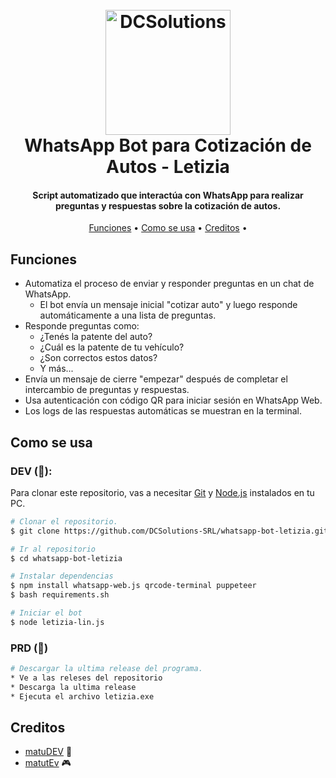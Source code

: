 <h1 align="center">
  <br>
  <a href="http://www.dcs.ar"><img src="https://i.imgur.com/GgjNXNl.png" alt="DCSolutions" width="200"></a>
  <br>
  WhatsApp Bot para Cotización de Autos - Letizia
  <br>
</h1>

<h4 align="center">Script automatizado que interactúa con WhatsApp para realizar preguntas y respuestas sobre la cotización de autos.</h4>

<p align="center">
  <a href="#Funciones">Funciones</a> •
  <a href="#Como-se-usa">Como se usa</a> •
  <a href="#Creditos">Creditos</a> •
</p>

## Funciones

* Automatiza el proceso de enviar y responder preguntas en un chat de WhatsApp.
  - El bot envía un mensaje inicial "cotizar auto" y luego responde automáticamente a una lista de preguntas.
* Responde preguntas como:
  - ¿Tenés la patente del auto?
  - ¿Cuál es la patente de tu vehículo?
  - ¿Son correctos estos datos?
  - Y más...
* Envía un mensaje de cierre "empezar" después de completar el intercambio de preguntas y respuestas.
* Usa autenticación con código QR para iniciar sesión en WhatsApp Web.
* Los logs de las respuestas automáticas se muestran en la terminal.

## Como se usa

### DEV (🐧): 
Para clonar este repositorio, vas a necesitar [Git](https://git-scm.com) y [Node.js](https://nodejs.org/en/) instalados en tu PC.

```bash
# Clonar el repositorio.
$ git clone https://github.com/DCSolutions-SRL/whatsapp-bot-letizia.git

# Ir al repositorio
$ cd whatsapp-bot-letizia

# Instalar dependencias
$ npm install whatsapp-web.js qrcode-terminal puppeteer
$ bash requirements.sh

# Iniciar el bot
$ node letizia-lin.js
```
### PRD (🛜)

```bash
# Descargar la ultima release del programa.
* Ve a las releses del repositorio
* Descarga la ultima release
* Ejecuta el archivo letizia.exe
```

## Creditos

* [matuDEV](https://github.com/tutedcs) 🐧
* [matutEv](https://github.com/matiasdante) 🎮
